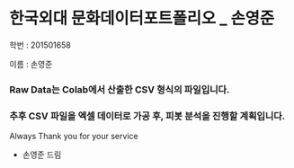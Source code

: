 # 한국외대 문화데이터포트폴리오 _ 손영준
학번 : 201501658

이름 : 손영준

### Raw Data는 Colab에서 산출한 CSV 형식의 파일입니다.
### 추후 CSV 파일을 엑셀 데이터로 가공 후, 피봇 분석을 진행할 계획입니다.

Always Thank you for your service

- 손영준 드림
